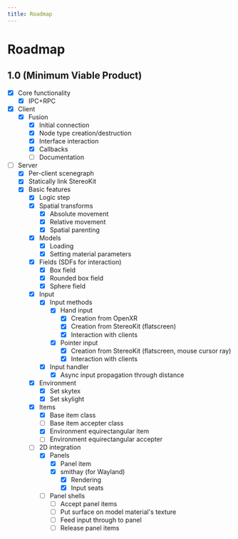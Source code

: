 ```yaml
---
title: Roadmap
---
```


# Roadmap

## 1.0 (Minimum Viable Product)

- [x] Core functionality
  - [x] IPC+RPC
- [x] Client
  - [x] Fusion
    - [x] Initial connection
    - [x] Node type creation/destruction
    - [x] Interface interaction
    - [x] Callbacks
    - [ ] Documentation
- [ ] Server
  - [x] Per-client scenegraph
  - [x] Statically link StereoKit
  - [x] Basic features
    - [x] Logic step
    - [x] Spatial transforms
      - [x] Absolute movement
      - [x] Relative movement
      - [x] Spatial parenting
    - [x] Models
      - [x] Loading
      - [x] Setting material parameters
    - [x] Fields (SDFs for interaction)
      - [x] Box field
      - [x] Rounded box field
      - [x] Sphere field
    - [x] Input
      - [x] Input methods
        - [x] Hand input
          - [x] Creation from OpenXR
          - [x] Creation from StereoKit (flatscreen)
          - [x] Interaction with clients
        - [x] Pointer input
          - [x] Creation from StereoKit (flatscreen, mouse cursor ray)
          - [x] Interaction with clients
      - [x] Input handler
        - [x] Async input propagation through distance
    - [x] Environment
      - [x] Set skytex
      - [x] Set skylight
    - [x] Items
      - [x] Base item class
      - [ ] Base item accepter class
      - [x] Environment equirectangular item
      - [ ] Environment equirectangular accepter
    - [ ] 2D integration
      - [x] Panels
        - [x] Panel item
        - [x] smithay (for Wayland)
          - [x] Rendering
          - [x] Input seats
      - [ ] Panel shells
        - [ ] Accept panel items
        - [ ] Put surface on model material's texture
        - [ ] Feed input through to panel
        - [ ] Release panel items
